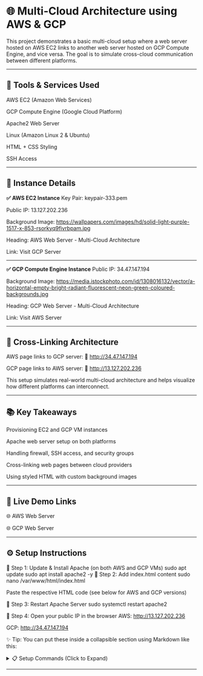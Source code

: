 # 🌐 Multi-Cloud Architecture using AWS & GCP

This project demonstrates a basic multi-cloud setup where a web server hosted on AWS EC2 links to another web server hosted on GCP Compute Engine, and vice versa. The goal is to simulate cross-cloud communication between different platforms.

---

## 🔧 Tools & Services Used

AWS EC2 (Amazon Web Services)

GCP Compute Engine (Google Cloud Platform)

Apache2 Web Server

Linux (Amazon Linux 2 & Ubuntu)

HTML + CSS Styling

SSH Access

---

## 🚀 Instance Details

**✅ AWS EC2 Instance**
Key Pair: keypair-333.pem

Public IP: 13.127.202.236

Background Image:
https://wallpapers.com/images/hd/solid-light-purple-1517-x-853-rsorkyq9fivrbpam.jpg

Heading: AWS Web Server - Multi-Cloud Architecture

Link: Visit GCP Server

---

**✅ GCP Compute Engine Instance**
Public IP: 34.47.147.194

Background Image:
https://media.istockphoto.com/id/1308016132/vector/a-horizontal-empty-bright-radiant-fluorescent-neon-green-coloured-backgrounds.jpg

Heading: GCP Web Server - Multi-Cloud Architecture

Link: Visit AWS Server

---

## 🔁 Cross-Linking Architecture
AWS page links to GCP server:
🔗 http://34.47.147.194

GCP page links to AWS server:
🔗 http://13.127.202.236

This setup simulates real-world multi-cloud architecture and helps visualize how different platforms can interconnect.

---

## 📚 Key Takeaways
Provisioning EC2 and GCP VM instances

Apache web server setup on both platforms

Handling firewall, SSH access, and security groups

Cross-linking web pages between cloud providers

Using styled HTML with custom background images

---

## 🔗 Live Demo Links
🌐 AWS Web Server

🌐 GCP Web Server

---

## ⚙️ Setup Instructions
🔸 Step 1: Update & Install Apache (on both AWS and GCP VMs)
sudo apt update
sudo apt install apache2 -y
🔸 Step 2: Add index.html content
sudo nano /var/www/html/index.html

Paste the respective HTML code (see below for AWS and GCP versions)

🔸 Step 3: Restart Apache Server
sudo systemctl restart apache2

🔸 Step 4: Open your public IP in the browser
AWS: http://13.127.202.236

GCP: http://34.47.147.194

✨ Tip:
You can put these inside a collapsible section using Markdown like this:

<details> <summary>📋 Setup Commands (Click to Expand)</summary>

sudo apt update
sudo apt install apache2 -y
sudo nano /var/www/html/index.html
sudo systemctl restart apache2
</details>

---
